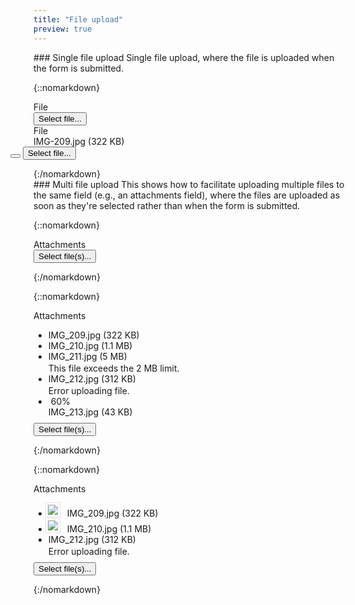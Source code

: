 ```yaml
---
title: "File upload"
preview: true
---
```

<div class="pl-pattern">
### Single file upload
Single file upload, where the file is uploaded when the form is submitted. 


{::nomarkdown}
<div class="pl-preview">
<form action="" class="form-horizontal" style="max-width: 400px;">
    <div class="form-group">
        <label class="col-sm-3 control-label">File</label>
        <div class="col-sm-9">
            <div class="input-group">
                <div class="form-control"></div>
                <div class="input-group-btn">
                    <button type="button" class="btn btn-default">Select file...</button>
                </div>
            </div>
        </div>
    </div>
    <div class="form-group">
        <label class="col-sm-3 control-label">File</label>
        <div class="col-sm-9">
            <div class="input-group">
                <div class="form-control">IMG-209.jpg <span class="text-muted">(322 KB)</span></div>
                <div class="input-group-btn">
                    <button style="margin-left: -37px;" class="btn btn-default btn-hover"><i class="icon text-muted icon-close"></i></button>
                    <button type="button" class="btn btn-default">Select file...</button>
                </div>
            </div>
        </div>
    </div>
</form>
</div>
{:/nomarkdown}
</div>

<div class="pl-pattern">
### Multi file upload
This shows how to facilitate uploading multiple files to the same field (e.g., an attachments field), where the files are uploaded as soon as they're selected rather than when the form is submitted. 


{::nomarkdown}
<div class="pl-preview">
<form action="" class="form-horizontal" style="max-width: 400px;">
    <div class="form-group">
        <label class="col-sm-3 control-label">Attachments</label>
        <div class="col-sm-9">
            <button type="button" class="btn btn-default">Select file(s)...</button>
        </div>
    </div>
</form>
</div>
{:/nomarkdown}


{::nomarkdown}
<div class="pl-preview">
<form action="" class="form-horizontal" style="max-width: 400px;">
    <div class="form-group">
        <label class="col-sm-3 control-label">Attachments</label>
        <div class="col-sm-9">
            <div style="">
                <ul class="list-group" style="margin-bottom: 9px;">
                    <li class="list-group-item">
                        <a href=""><i style="" class="pull-right icon text-muted icon-close"></i></a>
                        IMG_209.jpg  <span class="text-muted">(322 KB)</span>
                    </li>
                    <li class="list-group-item">
                        <a href=""><i style="" class="pull-right icon text-muted icon-close"></i></a>
                        IMG_210.jpg  <span class="text-muted">(1.1 MB)</span>
                    </li>
                    <li class="list-group-item">
                        <a href=""><i style="" class="pull-right icon text-muted icon-close"></i></a>
                        IMG_211.jpg  <span class="text-muted">(5 MB)</span>
                        <div class="text-danger" style="margin: 2px 0 0 0">
                            This file exceeds the 2 MB limit.
                        </div>
                    </li>
                    <li class="list-group-item">
                        <a href=""><i style="" class="pull-right icon text-muted icon-close"></i></a>
                        IMG_212.jpg  <span class="text-muted">(312 KB)</span>
                        <div class="text-danger" style="margin: 2px 0 0 0">
                            Error uploading file.
                        </div>
                    </li>
                    <li class="list-group-item">
                        <a href=""><i style="margin-left: 4px;" class="pull-right icon text-muted icon-close"></i></a>
                        <span id="exampleProgressBarValue" class="pull-right text-muted">60%</span>
                        <div>IMG_213.jpg <span class="text-muted">(43 KB)</span></div>
                        <div class="progress" style="margin-bottom: 0; margin-top: 8px; clear: both;">
                          <div id="exampleProgressBar" class="progress-bar" role="progressbar" aria-valuenow="60" aria-valuemin="0" aria-valuemax="100" style="width: 60%;">
                          </div>
                        </div>
                    </li>
                </ul>
            </div> 
            <button type="button" class="btn btn-default">Select file(s)...</button>
        </div>
    </div>
</form>
</div>
{:/nomarkdown}


{::nomarkdown}
<div class="pl-preview">
<form action="" class="form-horizontal" style="max-width: 400px;">
    <div class="form-group">
        <label class="col-sm-3 control-label">Attachments</label>
        <div class="col-sm-9">
            <div style="">
                <ul class="list-group" style="margin-bottom: 9px;">
                    <li class="list-group-item">
                        <img style="margin-right: 8px; border: 3px solid #fff; margin-left: -4px; box-shadow: 0px 0px 0px 1px rgba(0,0,0,.1);" src="http://lorempixel.com/50/50/technics/3">
                        <a href=""><i style="" class="pull-right icon text-muted icon-close"></i></a>
                        IMG_209.jpg  <span class="text-muted">(322 KB)</span>
                    </li>
                    <li class="list-group-item">
                        <img style="margin-right: 8px; border: 3px solid #fff; margin-left: -4px; box-shadow: 0px 0px 0px 1px rgba(0,0,0,.1);" src="http://lorempixel.com/50/50/technics/4">
                        <a href=""><i style="" class="pull-right icon text-muted icon-close"></i></a>
                        IMG_210.jpg  <span class="text-muted">(1.1 MB)</span>
                    </li>
                    <li class="list-group-item">
                        <a href=""><i style="" class="pull-right icon text-muted icon-close"></i></a>
                        IMG_212.jpg  <span class="text-muted">(312 KB)</span>
                        <div class="text-danger" style="margin: 2px 0 0 0">
                            Error uploading file.
                        </div>
                    </li>
                </ul>
            </div> 
            <button type="button" class="btn btn-default">Select file(s)...</button>
        </div>
    </div>
</form>
</div>
{:/nomarkdown}
</div>
